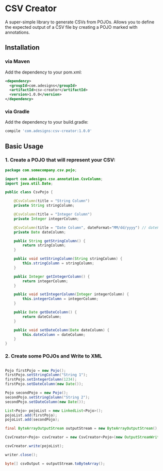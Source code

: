 # CSV Creator
A super-simple library to generate CSVs from POJOs.  Allows you to define the expected output of a CSV file by creating a POJO marked with annotations.

## Installation

### via Maven
Add the dependency to your pom.xml:

```xml
<dependency>
  <groupId>com.adesigns</groupId>
  <artifactId>csv-creator</artifactId>
  <version>1.0.0</version>
</dependency>
```
### via Gradle

Add the dependency to your build.gradle:

```groovy
compile 'com.adesigns:csv-creator:1.0.0'
```

## Basic Usage

### 1. Create a POJO that will represent your CSV:

```java
package com.somecompany.csv.pojo;

import com.adesigns.csv.annotation.CsvColumn;
import java.util.Date;

public class CsvPojo {

    @CsvColumn(title = "String Column")
    private String stringColumn;

    @CsvColumn(title = "Integer Column")
    private Integer integerColumn;

    @CsvColumn(title = "Date Column", dateFormat="MM/dd/yyyy") // dateFormat is optional.  See CsvColumn for default format.
    private Date dateColumn;

    public String getStringColumn() {
        return stringColumn;
    }

    public void setStringColumn(String stringColumn) {
        this.stringColumn = stringColumn;
    }

    public Integer getIntegerColumn() {
        return integerColumn;
    }

    public void setIntegerColumn(Integer integerColumn) {
        this.integerColumn = integerColumn;
    }

    public Date getDateColumn() {
        return dateColumn;
    }

    public void setDateColumn(Date dateColumn) {
        this.dateColumn = dateColumn;
    }
}
```

### 2. Create some POJOs and Write to XML

```java

Pojo firstPojo = new Pojo();
firstPojo.setStringColumn("String 1");
firstPojo.setIntegerColumn(1234);
firstPojo.setDateColumn(new Date());

Pojo secondPojo = new Pojo();
secondPojo.setStringColumn("String 2");
secondPojo.setDateColumn(new Date());

List<Pojo> pojoList = new LinkedList<Pojo>();
pojoList.add(firstPojo);
pojoList.add(secondPojo);
```

```java
final ByteArrayOutputStream outputStream = new ByteArrayOutputStream();

CsvCreator<Pojo> csvCreator = new CsvCreator<Pojo>(new OutputStreamWriter(outputStream), Pojo.class);

csvCreator.write(pojoList);

writer.close();

byte[] csvOutput = outputStream.toByteArray();
```
